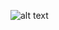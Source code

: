 
![alt text](https://raw.githubusercontent.com/tomkingkong/tk-comp-challenge-1/master/images/SS-1.jpg)
